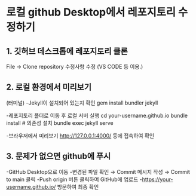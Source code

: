 # 로컬 github Desktop에서 레포지토리 수정하기

## 1. 깃허브 데스크톱에 레포지토리 클론 
File -> Clone repository
수정사항 수정 (VS CODE 등 이용.)

## 2. 로컬 환경에서 미리보기 
(터미널) 
-Jekyll이 설치되어 있는지 확인
gem install bundler jekyll 

-레포지토리 폴더로 이동 후 로컬 서버 실행
cd your-username.github.io
bundle install  # 의존성 설치
bundle exec jekyll serve

-브라우저에서 미리보기 
http://127.0.0.1:4000/ 등에 접속하여 확인

## 3. 문제가 없으면 github에 푸시

-GitHub Desktop으로 이동
-변경된 파일 확인 → Commit 메시지 작성 → Commit to main 클릭
-Push origin 버튼 클릭하여 GitHub에 업로드
-https://your-username.github.io/ 방문하여 최종 확인
